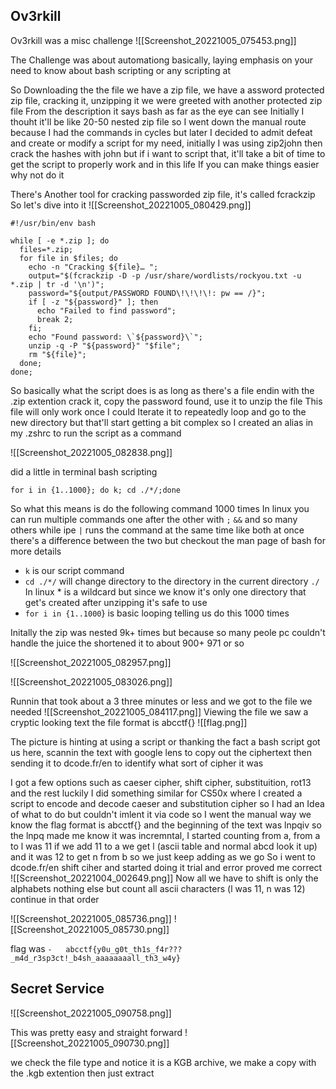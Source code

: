 ## Ov3rkill

Ov3rkill was a misc challenge
![[Screenshot_20221005_075453.png]]

The Challenge was about automationg basically, laying emphasis on your need to know about bash scripting or any scripting at 

So Downloading the the file we have a zip file, we have a assword protected zip file, cracking it, unzipping it we were greeted with another protected zip file 
From the description it says bash as far as the eye can see
Initially I thouht it'll be like 20-50 nested zip file so I went down the manual route because I had the commands in cycles but later I decided to admit defeat and create or modify a script for my need, initially I was using zip2john then crack the hashes with john but if i want to script that, it'll take a bit of time to get the script to properly work and in this life If you can make things easier why not do it

There's Another tool for cracking passworded zip file, it's called fcrackzip
So let's dive into it
![[Screenshot_20221005_080429.png]]

```
#!/usr/bin/env bash

while [ -e *.zip ]; do
  files=*.zip;
  for file in $files; do
    echo -n "Cracking ${file}… ";
    output="$(fcrackzip -D -p /usr/share/wordlists/rockyou.txt -u *.zip | tr -d '\n')";
    password="${output/PASSWORD FOUND\!\!\!\!: pw == /}";
    if [ -z "${password}" ]; then
      echo "Failed to find password";
      break 2;
    fi;
    echo "Found password: \`${password}\`";
    unzip -q -P "${password}" "$file";
    rm "${file}";
  done;
done;

```

So basically what the script does is as long as there's a file endin with the .zip extention crack it, copy the password found, use it to unzip the file 
This file will only work once I could Iterate it to repeatedly loop and go to the new directory but that'll start getting a bit complex so I created an alias in my .zshrc to run the script as a command

![[Screenshot_20221005_082838.png]]

did a little in terminal bash scripting 
```
for i in {1..1000}; do k; cd ./*/;done
```
So what this means is do the following command 1000 times
In linux you can run multiple commands one after the other with `;` `&&`
and so many others while ipe `|` runs the command at the same time like both at once there's a difference between the two but checkout the man page of bash for more details

- `k` is our script command
- `cd ./*/` will change directory to the directory in the current directory `./` In linux * is a wildcard but since we know it's only one directory that get's created after unzipping it's safe to use
- `for i in {1..1000`} is basic looping telling us do this 1000 times

Initally the zip was nested 9k+ times but because so many peole pc couldn't handle the juice the shortened it to about 900+ 971 or so

![[Screenshot_20221005_082957.png]]

![[Screenshot_20221005_083026.png]]

Runnin that took about a 3 three minutes or less and we got to the file we needed
![[Screenshot_20221005_084117.png]]
Viewing the file we saw a cryptic looking text 
the file format is abcctf{}
![[flag.png]]

The picture is hinting at using a script or thanking the fact a bash script got us here, scannin the text with google lens to copy out the ciphertext then sending it to dcode.fr/en to identify what sort of cipher it was

I got a few options such as caeser cipher, shift cipher, substituition, rot13 and the rest
luckily I did something similar for CS50x where I created a script to encode and decode caeser and substitution cipher so I had an Idea of what to do but couldn't imlent it via code so I went the manual way
we know the flag format is abcctf{} and the beginning of the text was lnpqiv so the lnpq made me know it was incremntal, I started counting from a, from a to l was 11 if we add 11 to a we get l (ascii table and normal abcd look it up) and it was 12 to get n from b so we just keep adding as we go
So i went to dcode.fr/en shift ciher and started doing it trial and error proved me correct
![[Screenshot_20221004_002649.png]]
Now all we have to shift is only the alphabets nothing else but count all ascii characters (l was 11, n was 12) continue in that order

![[Screenshot_20221005_085736.png]]
![[Screenshot_20221005_085730.png]]

flag was `-   abcctf{y0u_g0t_th1s_f4r???_m4d_r3sp3ct!_b4sh_aaaaaaaall_th3_w4y}`

## Secret Service
![[Screenshot_20221005_090758.png]]

This was pretty easy and straight forward 
![[Screenshot_20221005_090730.png]]

we check the file type and notice it is a KGB archive, we make a copy with the .kgb extention then just extract

